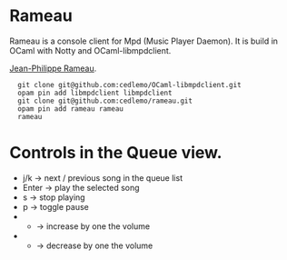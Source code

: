 # Rameau

Rameau is a console client for Mpd (Music Player Daemon). It is build in OCaml
with Notty and OCaml-libmpdclient.

[Jean-Philippe Rameau](https://en.wikipedia.org/wiki/Jean-Philippe_Rameau).

```
  git clone git@github.com:cedlemo/OCaml-libmpdclient.git
  opam pin add libmpdclient libmpdclient
  git clone git@github.com:cedlemo/rameau.git
  opam pin add rameau rameau
  rameau
```

# Controls in the Queue view.

 * j/k -> next / previous song in the queue list
 * Enter -> play the selected song
 * s -> stop playing
 * p -> toggle pause
 * + -> increase by one the volume
 * - -> decrease by one the volume
